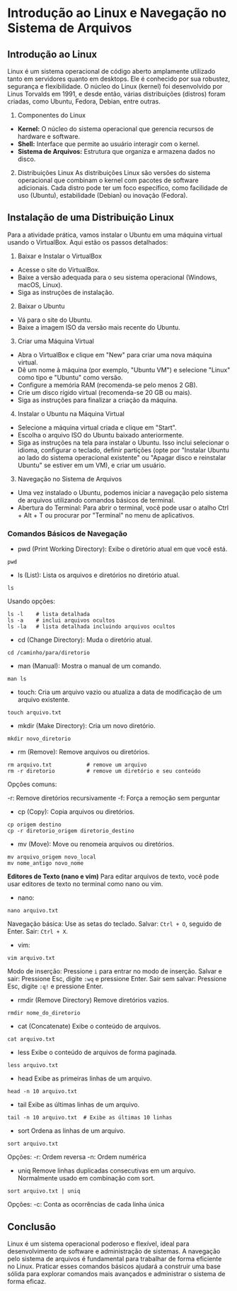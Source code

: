 # Introdução ao Linux e Navegação no Sistema de Arquivos

## Introdução ao Linux

Linux é um sistema operacional de código aberto amplamente utilizado tanto em servidores quanto em desktops. Ele é conhecido por sua robustez, segurança e flexibilidade. O núcleo do Linux (kernel) foi desenvolvido por Linus Torvalds em 1991, e desde então, várias distribuições (distros) foram criadas, como Ubuntu, Fedora, Debian, entre outras.

1. Componentes do Linux

- **Kernel:** O núcleo do sistema operacional que gerencia recursos de hardware e software.
- **Shell:** Interface que permite ao usuário interagir com o kernel.
- **Sistema de Arquivos:** Estrutura que organiza e armazena dados no disco.

2. Distribuições Linux
   As distribuições Linux são versões do sistema operacional que combinam o kernel com pacotes de software adicionais. Cada distro pode ter um foco específico, como facilidade de uso (Ubuntu), estabilidade (Debian) ou inovação (Fedora).

## Instalação de uma Distribuição Linux

Para a atividade prática, vamos instalar o Ubuntu em uma máquina virtual usando o VirtualBox. Aqui estão os passos detalhados:

1. Baixar e Instalar o VirtualBox

- Acesse o site do VirtualBox.
- Baixe a versão adequada para o seu sistema operacional (Windows, macOS, Linux).
- Siga as instruções de instalação.

2. Baixar o Ubuntu

- Vá para o site do Ubuntu.
- Baixe a imagem ISO da versão mais recente do Ubuntu.

3. Criar uma Máquina Virtual

- Abra o VirtualBox e clique em "New" para criar uma nova máquina virtual.
- Dê um nome à máquina (por exemplo, "Ubuntu VM") e selecione "Linux" como tipo e "Ubuntu" como versão.
- Configure a memória RAM (recomenda-se pelo menos 2 GB).
- Crie um disco rígido virtual (recomenda-se 20 GB ou mais).
- Siga as instruções para finalizar a criação da máquina.

4. Instalar o Ubuntu na Máquina Virtual

- Selecione a máquina virtual criada e clique em "Start".
- Escolha o arquivo ISO do Ubuntu baixado anteriormente.
- Siga as instruções na tela para instalar o Ubuntu. Isso inclui selecionar o idioma, configurar o teclado, definir partições (opte por "Instalar Ubuntu ao lado do sistema operacional existente" ou "Apagar disco e reinstalar Ubuntu" se estiver em um VM), e criar um usuário.

3. Navegação no Sistema de Arquivos

- Uma vez instalado o Ubuntu, podemos iniciar a navegação pelo sistema de arquivos utilizando comandos básicos de terminal.
- Abertura do Terminal: Para abrir o terminal, você pode usar o atalho Ctrl + Alt + T ou procurar por "Terminal" no menu de aplicativos.

### Comandos Básicos de Navegação

- pwd (Print Working Directory):
  Exibe o diretório atual em que você está.

```
pwd
```

- ls (List):
  Lista os arquivos e diretórios no diretório atual.

```
ls
```

Usando opções:

```
ls -l    # lista detalhada
ls -a    # inclui arquivos ocultos
ls -la   # lista detalhada incluindo arquivos ocultos
```

- cd (Change Directory):
  Muda o diretório atual.

```
cd /caminho/para/diretorio
```

- man (Manual):
  Mostra o manual de um comando.

```
man ls
```

- touch:
  Cria um arquivo vazio ou atualiza a data de modificação de um arquivo existente.

```
touch arquivo.txt
```

- mkdir (Make Directory):
  Cria um novo diretório.

```
mkdir novo_diretorio
```

- rm (Remove):
  Remove arquivos ou diretórios.

```
rm arquivo.txt           # remove um arquivo
rm -r diretorio          # remove um diretório e seu conteúdo
```

Opções comuns:

-r: Remove diretórios recursivamente
-f: Força a remoção sem perguntar

- cp (Copy):
  Copia arquivos ou diretórios.

```
cp origem destino
cp -r diretorio_origem diretorio_destino
```

- mv (Move):
  Move ou renomeia arquivos ou diretórios.

```
mv arquivo_origem novo_local
mv nome_antigo novo_nome
```

**Editores de Texto (nano e vim)**
Para editar arquivos de texto, você pode usar editores de texto no terminal como nano ou vim.

- nano:

```
nano arquivo.txt
```

Navegação básica: Use as setas do teclado.
Salvar: `Ctrl + O`, seguido de Enter.
Sair: `Ctrl + X`.

- vim:

```
vim arquivo.txt
```

Modo de inserção: Pressione `i` para entrar no modo de inserção.
Salvar e sair: Pressione Esc, digite `:wq` e pressione Enter.
Sair sem salvar: Pressione Esc, digite `:q!` e pressione Enter.

- rmdir (Remove Directory)
  Remove diretórios vazios.

```
rmdir nome_do_diretorio
```

- cat (Concatenate)
  Exibe o conteúdo de arquivos.

```
cat arquivo.txt
```

- less
  Exibe o conteúdo de arquivos de forma paginada.

```
less arquivo.txt
```

- head
  Exibe as primeiras linhas de um arquivo.

```
head -n 10 arquivo.txt
```

- tail
  Exibe as últimas linhas de um arquivo.

```
tail -n 10 arquivo.txt  # Exibe as últimas 10 linhas
```

- sort
  Ordena as linhas de um arquivo.

```
sort arquivo.txt
```

Opções:
-r: Ordem reversa
-n: Ordem numérica

- uniq
  Remove linhas duplicadas consecutivas em um arquivo. Normalmente usado em combinação com sort.

```
sort arquivo.txt | uniq
```

Opções:
-c: Conta as ocorrências de cada linha única

## Conclusão

Linux é um sistema operacional poderoso e flexível, ideal para desenvolvimento de software e administração de sistemas. A navegação pelo sistema de arquivos é fundamental para trabalhar de forma eficiente no Linux. Praticar esses comandos básicos ajudará a construir uma base sólida para explorar comandos mais avançados e administrar o sistema de forma eficaz.
